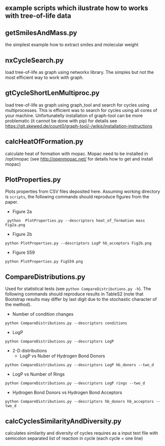 ## example scripts which ilustrate how to works with tree-of-life data

## getSmilesAndMass.py 

the simplest example how to extract smiles and molecular weight

## nxCycleSearch.py 
load tree-of-life as graph using networkx library. The simples but not the most efficient way to work with graph.

## gtCycleShortLenMultiproc.py
 load tree-of-life as graph using graph_tool and search for cycles using multiprocesses. This is efficient was to search for cycles using all cores of your machine. 
Unfortunatelly installation of graph-tool can be more problematic (it cannot be done with pip) for details see https://git.skewed.de/count0/graph-tool/-/wikis/installation-instructions

## calcHeatOfFormation.py
calculate heat of formation with mopac. Mopac need to be installed in /opt/mopac (see http://openmopac.net/ for details how to get and install mopac)

## PlotProperties.py
Plots properties from CSV files deposited here. Assuming working directory is `scripts`, the following commands should reproduce figures from the paper.

* Figure 2a
```
 python  PlotProperties.py --descriptors heat_of_formation mass  Fig2a.png
```
* Figure 2b
```
python PlotProperties.py --descriptors LogP hb_acceptors Fig2b.png
```
* Figure S59
```
python PlotProperties.py FigS59.png
```
## CompareDistributions.py
Used for statistical tests (see `python CompareDistributions.py -h`). The following commands should reproduce results in TableS2 (note that Bootstrap results may differ by last digit due to the stochastic character of the method).

* Number of condition changes
```
python CompareDistributions.py --descriptors conditions
```

* LogP
```
python CompareDistributions.py --descriptors LogP 
```

* 2-D distributions
   * LogP vs Nuber of Hydrogen Bond Donors
```
python CompareDistributions.py --descriptors LogP hb_donors --two_d
```

   * LogP vs Number of Rings
```
python CompareDistributions.py --descriptors LogP rings --two_d
```
   * Hydrogen Bond Donors vs Hydrogen Bond Acceptors
```
python CompareDistributions.py --descriptors hb_donors hb_acceptors --two_d
```

## calcCyclesSimilarityAndDiversity.py

calculates similarity and diversity of cycles requires as a input text file with semicolon separated list of reaction in cycle (each cycle = one line)


